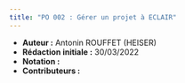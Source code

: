 ```yaml
---
title: "PO 002 : Gérer un projet à ECLAIR"
---
```



* __Auteur :__ Antonin ROUFFET (HEISER)
* __Rédaction initiale :__ 30/03/2022
* __Notation :__ 
* __Contributeurs :__
